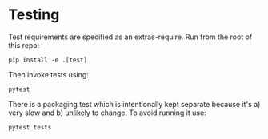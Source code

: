 # Testing

Test requirements are specified as an extras-require.
Run from the root of this repo:

```shell
pip install -e .[test]
```

Then invoke tests using:

```shell
pytest
```

There is a packaging test which is intentionally kept separate because it's
a) very slow and b) unlikely to change.
To avoid running it use:

```shell
pytest tests
```
